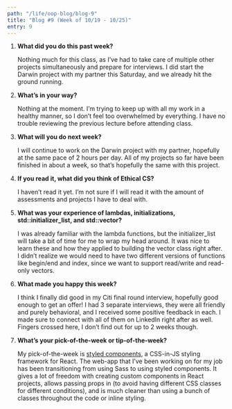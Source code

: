 ```yaml
---
path: "/life/oop-blog/blog-9"
title: "Blog #9 (Week of 10/19 - 10/25)"
entry: 9
---
```


1. **What did you do this past week?**

    Nothing much for this class, as I’ve had to take care of multiple other projects simultaneously and prepare for interviews. I did start the Darwin project with my partner this Saturday, and we already hit the ground running.

1. **What’s in your way?**

    Nothing at the moment. I’m trying to keep up with all my work in a healthy manner, so I don’t feel too overwhelmed by everything. I have no trouble reviewing the previous lecture before attending class.

1. **What will you do next week?**

    I will continue to work on the Darwin project with my partner, hopefully at the same pace of 2 hours per day. All of my projects so far have been finished in about a week, so that’s hopefully the same with this project.

1. **If you read it, what did you think of Ethical CS?**

    I haven’t read it yet. I’m not sure if I will read it with the amount of assessments and projects I have to deal with.

1. **What was your experience of lambdas, initializations, std::initializer_list, and std::vector?**

    I was already familiar with the lambda functions, but the initializer_list will take a bit of time for me to wrap my head around. It was nice to learn these and how they applied to building the vector class right after. I didn’t realize we would need to have two different versions of functions like begin/end and index, since we want to support read/write and read-only vectors.

1. **What made you happy this week?**

    I think I finally did good in my Citi final round interview, hopefully good enough to get an offer! I had 3 separate interviews, they were all friendly and purely behavioral, and I received some positive feedback in each. I made sure to connect with all of them on LinkedIn right after as well. Fingers crossed here, I don’t find out for up to 2 weeks though.

1. **What’s your pick-of-the-week or tip-of-the-week?**

    My pick-of-the-week is [styled components](https://styled-components.com/), a CSS-in-JS styling framework for React. The web-app that I’ve been working on for my job has been transitioning from using Sass to using styled components. It gives a lot of freedom with creating custom components in React projects, allows passing props in (to avoid having different CSS classes for different conditions), and is much cleaner than using a bunch of classes throughout the code or inline styling.